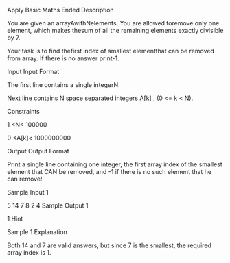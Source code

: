 Apply Basic Maths Ended
Description

You are given an arrayAwithNelements. You are allowed toremove only one element, which makes thesum of all the remaining elements exactly divisible by 7.

Your task is to find thefirst index of smallest elementthat can be removed from array. If there is no answer print-1.


Input
Input Format

The first line contains a single integerN.

Next line contains N space separated integers A[k] , (0 <= k < N).

Constraints

1 <N< 100000

0 <A[k]< 1000000000


Output
Output Format

Print a single line containing one integer, the first array index of the smallest element that CAN be removed, and -1 if there is no such element that he can remove!


Sample Input 1 

5
14 7 8 2 4
Sample Output 1

1
Hint

Sample 1 Explanation

Both 14 and 7 are valid answers, but since 7 is the smallest, the required array index is 1.